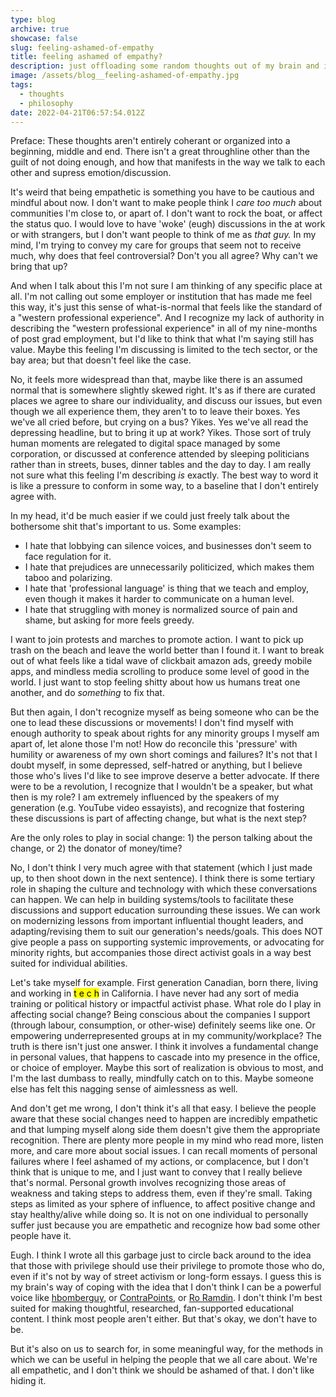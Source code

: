 ```yaml
---
type: blog
archive: true
showcase: false
slug: feeling-ashamed-of-empathy
title: feeling ashamed of empathy?
description: just offloading some random thoughts out of my brain and into the internet
image: /assets/blog__feeling-ashamed-of-empathy.jpg
tags:
  - thoughts
  - philosophy
date: 2022-04-21T06:57:54.012Z
---
```

Preface: These thoughts aren't entirely coherant or organized into a beginning, middle and end. There isn't a great throughline other than the guilt of not doing enough, and how that manifests in the way we talk to each other and supress emotion/discussion.

It's weird that being empathetic is something you have to be cautious and mindful about now. I don't want to make people think I *care too much* about communities I'm close to, or apart of. I don't want to rock the boat, or affect the status quo. I would love to have 'woke' (eugh) discussions in the at work or with strangers, but I don't want people to think of me as *that guy.* In my mind, I'm trying to convey my care for groups that seem not to receive much, why does that feel controversial? Don't you all agree? Why can't we bring that up?

And when I talk about this I'm not sure I am thinking of any specific place at all. I'm not calling out some employer or institution that has made me feel this way, it's just this sense of what-is-normal that feels like the standard of a "western professional experience". And I recognize my lack of authority in describing the "western professional experience" in all of my nine-months of post grad employment, but I'd like to think that what I'm saying still has value. Maybe this feeling I'm discussing is limited to the tech sector, or the bay area; but that doesn't feel like the case. 

No, it feels more widespread than that, maybe like there is an assumed normal that is somewhere slightly skewed right. It's as if there are curated places we agree to share our individuality, and discuss our issues, but even though we all experience them, they aren't to to leave their boxes. Yes we've all cried before, but crying on a bus? Yikes. Yes we've all read the depressing headline, but to bring it up at work?  Yikes. Those sort of truly human moments are relegated to digital space managed by some corporation, or discussed at conference attended by sleeping politicians rather than in streets, buses, dinner tables and the day to day. I am really not sure what this feeling I'm describing *is* exactly. The best way to word it is like a pressure to conform in some way, to a baseline that I don't entirely agree with.

In my head, it'd be much easier if we could just freely talk about the bothersome shit that's important to us. Some examples:

* I hate that lobbying can silence voices, and businesses don't seem to face regulation for it.
* I hate that prejudices are unnecessarily politicized, which makes them taboo and polarizing.
* I hate that 'professional language' is thing that we teach and employ, even though it makes it harder to communicate on a human level.
* I hate that struggling with money is normalized source of pain and shame, but asking for more feels greedy.

I want to join protests and marches to promote action. I want to pick up trash on the beach and leave the world better than I found it. I want to break out of what feels like a tidal wave of clickbait amazon ads, greedy mobile apps, and mindless media scrolling to produce some level of good in the world. I just want to stop feeling shitty about how us humans treat one another, and do *something* to fix that. 

But then again, I don't recognize myself as being someone who can be the one to lead these discussions or movements! I don't find myself with enough authority to speak about rights for any minority groups I myself am apart of, let alone those I'm not! How do reconcile this 'pressure' with humility or awareness of my own short comings and failures? It's not that I doubt myself, in some depressed, self-hatred or anything, but I believe those who's lives I'd like to see improve deserve a better advocate. If there were to be a revolution, I recognize that I wouldn't be a speaker, but what then is my role? I am extremely influenced by the speakers of my generation (e.g. YouTube video essayists), and recognize that fostering these discussions is part of affecting change, but what is the next step?

Are the only roles to play in social change: 1) the person talking about the change, or 2) the donator of money/time? 

No, I don't think I very much agree with that statement (which I just made up, to then shoot down in the next sentence). I think there is some tertiary role in shaping the culture and technology with which these conversations can happen. We can help in building systems/tools to facilitate these discussions and support education surrounding these issues. We can work on modernizing lessons from important influential thought leaders, and adapting/revising them to suit our generation's needs/goals. This does NOT give people a pass on supporting systemic improvements, or advocating for minority rights, but accompanies those direct activist goals in a way best suited for individual abilities.

Let's take myself for example. First generation Canadian, born there, living and working in <mark>t e c h</mark> in California. I have never had any sort of media training or political history or impactful activist phase. What role do I play in affecting social change? Being conscious about the companies I support (through labour, consumption, or other-wise) definitely seems like one. Or empowering underrepresented groups at in my community/workplace? The truth is there isn't just one answer. I think it involves a fundamental change in personal values, that happens to cascade into my presence in the office, or choice of employer. Maybe this sort of realization is obvious to most, and I'm the last dumbass to really, mindfully catch on to this. Maybe someone else has felt this nagging sense of aimlessness as well. 

And don't get me wrong, I don't think it's all that easy. I believe the people aware that these social changes need to happen are incredibly empathetic and that lumping myself along side them doesn't give them the appropriate recognition. There are plenty more people in my mind who read more, listen more, and care more about social issues. I can recall moments of personal failures where I feel ashamed of my actions, or complacence, but I don't think that is unique to me, and I just want to convey that I really believe that's normal. Personal growth involves recognizing those areas of weakness and taking steps to address them, even if they're small. Taking steps as limited as your sphere of influence, to affect positive change and stay healthy/alive while doing so. It is not on one individual to personally suffer just because you are empathetic and recognize how bad some other people have it.

Eugh. I think I wrote all this garbage just to circle back around to the idea that those with privilege should use their privilege to promote those who do, even if it's not by way of street activism or long-form essays. I guess this is my brain's way of coping with the idea that I don't think I can be a powerful voice like [hbomberguy](https://www.youtube.com/user/hbomberguy), or [ContraPoints](https://www.youtube.com/c/ContraPoints), or [Ro Ramdin](https://www.youtube.com/c/roramdin). I don't think I'm best suited for making thoughtful, researched, fan-supported educational content. I think most people aren't either. But that's okay, we don't have to be.

But it's also on us to search for, in some meaningful way, for the methods in which we can be useful in helping the people that we all care about. We're all empathetic, and I don't think we should be ashamed of that. I don't like hiding it.